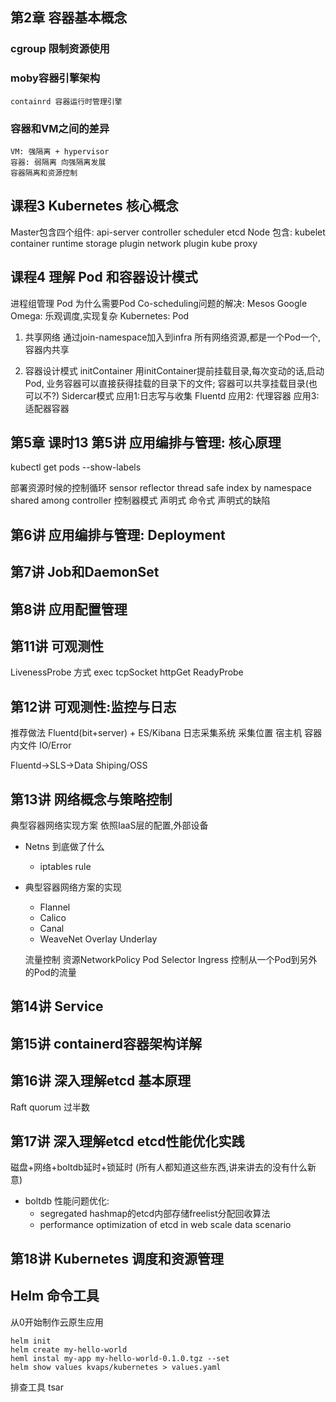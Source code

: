 ## 第2章 容器基本概念

### cgroup 限制资源使用

### moby容器引擎架构
	containrd 容器运行时管理引擎

### 容器和VM之间的差异
	VM: 强隔离 + hypervisor
	容器: 弱隔离 向强隔离发展
	容器隔离和资源控制


## 课程3 Kubernetes 核心概念
Master包含四个组件:
	api-server controller scheduler etcd
Node 包含:
	kubelet
	container runtime
	storage plugin
	network plugin
	kube proxy


## 课程4 理解 Pod 和容器设计模式
进程组管理
Pod
为什么需要Pod
Co-scheduling问题的解决:
	Mesos
	Google Omega: 乐观调度,实现复杂
	Kubernetes: Pod

1. 共享网络
通过join-namespace加入到infra
所有网络资源,都是一个Pod一个,容器内共享

2. 容器设计模式
initContainer
	用initContainer提前挂载目录,每次变动的话,启动Pod,
	业务容器可以直接获得挂载的目录下的文件;
	容器可以共享挂载目录(也可以不?)
Sidercar模式
应用1:日志写与收集
	Fluentd
应用2: 代理容器
应用3: 适配器容器

## 第5章 课时13 第5讲 应用编排与管理: 核心原理
kubectl get pods --show-labels

部署资源时候的控制循环
	sensor
	reflector
	thread safe
		index by namespace
		shared among controller
控制器模式
	声明式 命令式
	声明式的缺陷

## 第6讲 应用编排与管理: Deployment

## 第7讲 Job和DaemonSet

## 第8讲 应用配置管理

## 第11讲 可观测性

LivenessProbe
	方式
	exec tcpSocket httpGet
ReadyProbe


## 第12讲 可观测性:监控与日志
推荐做法
Fluentd(bit+server) + ES/Kibana 日志采集系统
采集位置
    宿主机 容器内文件 IO/Error

Fluentd->SLS->Data Shiping/OSS

## 第13讲 网络概念与策略控制
典型容器网络实现方案
依照IaaS层的配置,外部设备
- Netns 到底做了什么
	- iptables rule
- 典型容器网络方案的实现
	- Flannel
	- Calico
	- Canal
	- WeaveNet
		Overlay
		Underlay

	流量控制
		资源NetworkPolicy
		Pod Selector
		Ingress 控制从一个Pod到另外的Pod的流量

## 第14讲 Service

## 第15讲 containerd容器架构详解

## 第16讲 深入理解etcd 基本原理
Raft
	quorum 过半数

## 第17讲 深入理解etcd etcd性能优化实践
磁盘+网络+boltdb延时+锁延时
(所有人都知道这些东西,讲来讲去的没有什么新意)

- boltdb 性能问题优化:
	- segregated hashmap的etcd内部存储freelist分配回收算法
	- performance optimization of etcd in web scale data scenario

## 第18讲 Kubernetes 调度和资源管理


## Helm 命令工具
从0开始制作云原生应用
~~~shell
helm init
helm create my-hello-world
heml instal my-app my-hello-world-0.1.0.tgz --set
helm show values kvaps/kubernetes > values.yaml

~~~

排查工具
	tsar

